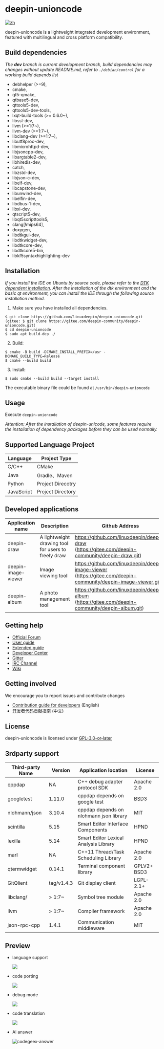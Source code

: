 # deepin-unioncode

[![zh](https://img.shields.io/badge/lang-zh-red.svg)](./README.md)

deepin-unioncode is a lightweight integrated development environment, featured with multilingual and cross platform compatibility.

## Build dependencies

_The **dev** branch is current development branch, build dependencies may changes without update README.md, refer to `./debian/control` for a working build depends list_

-  debhelper (>=9),
-  cmake,
-  qt5-qmake,
-  qtbase5-dev,
-  qttools5-dev,
-  qttools5-dev-tools,
-  lxqt-build-tools (>= 0.6.0~),
-  libssl-dev,
-  llvm (>=1:7~),
-  llvm-dev (>=1:7~),
-  libclang-dev (>=1:7~),
-  libutf8proc-dev,
-  libmicrohttpd-dev,
-  libjsoncpp-dev,
-  libargtable2-dev,
-  libhiredis-dev,
-  catch,
-  libzstd-dev,
-  libjson-c-dev,
-  libelf-dev,
-  libcapstone-dev,
-  libunwind-dev, 
-  libelfin-dev,
-  libdbus-1-dev,
-  libxi-dev,
-  qtscript5-dev,
-  libqt5scripttools5,
-  clang[!mips64],
-  doxygen,
-  libdtkgui-dev,
-  libdtkwidget-dev,
-  libdtkcore-dev,
-  libdtkcore5-bin,
-  libkf5syntaxhighlighting-dev

## Installation

   *If you install the IDE on Ubuntu by source code, please refer to the [DTK dependent installation](./docs/dtk-install-guide.en.md). After the installation of the dtk environment and the basic qt environment, you can install the IDE through the following source installation method.*

1. Make sure you have installed all dependencies.

``` shell
$ git clone https://github.com/linuxdeepin/deepin-unioncode.git
(gitee: $ git clone https://gitee.com/deepin-community/deepin-unioncode.git)
$ cd deepin-unioncode
$ sudo apt build-dep ./
```

2. Build:

```shell
$ cmake -B build -DCMAKE_INSTALL_PREFIX=/usr -DCMAKE_BUILD_TYPE=Release
$ cmake --build build
```

3. Install:

```shell
$ sudo cmake --build build --target install
```

The executable binary file could be found at `/usr/bin/deepin-unioncode`

## Usage

Execute `deepin-unioncode`

*Attention: After the installation of deepin-unicode, some features require the installation of dependency packages before they can be used normally.* 

## Supported Language Project

| Language   | Project Type      |
| ---------- | ----------------- |
| C/C++      | CMake             |
| Java       | Gradle、Maven     |
| Python     | Project Direcotry |
| JavaScript | Project Directory |

## Developed applications

| Application name    | Description                                         | Github Address                                               |
| ------------------- | --------------------------------------------------- | ------------------------------------------------------------ |
| deepin-draw         | A lightweight drawing tool for users to freely draw | https://github.com/linuxdeepin/deepin-draw<br />(https://gitee.com/deepin-community/deepin-draw.git) |
| deepin-image-viewer | Image viewing tool                                  | https://github.com/linuxdeepin/deepin-image-viewer<br />(https://gitee.com/deepin-community/deepin-image-viewer.git) |
| deepin-album        | A photo management tool                             | https://github.com/linuxdeepin/deepin-album<br />(https://gitee.com/deepin-community/deepin-album.git) |

## Getting help

 - [Official Forum](https://bbs.deepin.org/)
 - [User guide](https://wiki.deepin.org/zh/05_HOW-TO/02_%E5%BC%80%E5%8F%91%E7%9B%B8%E5%85%B3/deepin-unioncode)
 - [Extended guide](./docs/extended-guide.md)
 - [Developer Center](https://github.com/linuxdeepin/developer-center)
 - [Gitter](https://gitter.im/orgs/linuxdeepin/rooms)
 - [IRC Channel](https://webchat.freenode.net/?channels=deepin)
 - [Wiki](https://wiki.deepin.org/)

## Getting involved

We encourage you to report issues and contribute changes

 - [Contribution guide for developers](https://github.com/linuxdeepin/developer-center/wiki/Contribution-Guidelines-for-Developers-en) (English)
 - [开发者代码贡献指南](https://github.com/linuxdeepin/developer-center/wiki/Contribution-Guidelines-for-Developers) (中文)

## License

deepin-unioncode is licensed under [GPL-3.0-or-later](LICENSE)

## 3rdparty support

| Third-party Name | Version    | Application location                    | License     |
| ---------------- | ---------- | --------------------------------------- | ----------- |
| cppdap           | NA         | C++ debug adapter protocol SDK          | Apache 2.0  |
| googletest       | 1.11.0     | cppdap depends on google test           | BSD3        |
| nlohmann/json    | 3.10.4     | cppdap depends on nlohmann json library | MIT         |
| scintilla        | 5.15       | Smart Editor Interface Components       | HPND        |
| lexilla          | 5.14       | Smart Editor Lexical Analysis Library   | HPND        |
| marl             | NA         | C++11 Thread/Task Scheduling Library    | Apache 2.0  |
| qtermwidget      | 0.14.1     | Terminal component library              | GPLV2+ BSD3 |
| GitQlient        | tag/v1.4.3 | Git display client                      | LGPL-2.1+   |
| libclang/        | > 1:7~     | Symbol tree module                      | Apache  2.0 |
| llvm             | > 1:7~     | Compiler framework                      | Apache  2.0 |
| json-rpc-cpp     | 1.4.1      | Communication middleware                | MIT         |


## Preview

- language support

  ![](./docs/rc/language-support.png)

- code porting

  ![](./docs/rc/code-porting.png)

- debug mode

  ![](./docs/rc/debug-mode.png)

- code translation

  ![](./docs/rc/codegeex-translate.png)

- AI answer

  ![codegeex-answer](./docs/rc/codegeex-answer.png)
